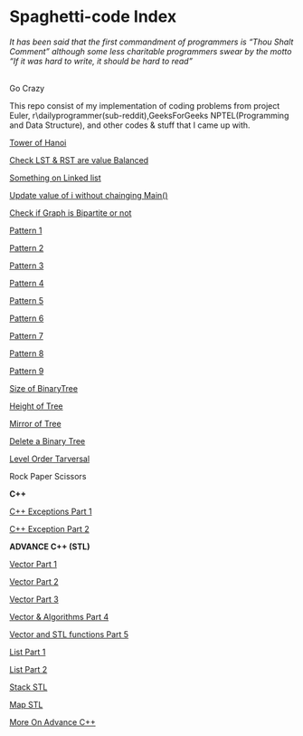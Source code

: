 # Spaghetti-code Index
<p><i>It has been said that the first commandment of programmers is “Thou Shalt Comment” although
some less charitable programmers swear by the motto “If it was hard to write, it should be hard to read”</i></p><br/>
Go Crazy<br/>
<p>This repo consist of my implementation of coding problems from project Euler, r\dailyprogrammer(sub-reddit),GeeksForGeeks NPTEL(Programming and Data Structure), and other codes & stuff that I came up with.</p>
<p><a href="https://github.com/wolfdale/Spaghetti-code/blob/master/Hanoi.c">Tower of Hanoi</a></p>
<p><a href="https://github.com/wolfdale/Spaghetti-code/blob/master/Value_Balance_tree.cpp">Check LST & RST are value Balanced</a></p>
<p><a href="https://github.com/wolfdale/Spaghetti-code/blob/master/Linked_list.c">Something on Linked list</a></p>
<p><a href="https://github.com/wolfdale/Spaghetti-code/blob/master/change_value.c">Update value of i without chainging Main()</a></p>
<p><a href="https://github.com/wolfdale/Spaghetti-code/blob/master/BipartiteGraph.c">Check if Graph is Bipartite or not</a></p>
<p><a href="https://github.com/wolfdale/Spaghetti-code/blob/master/pattern_1.c">Pattern 1</a></p>
<p><a href="https://github.com/wolfdale/Spaghetti-code/blob/master/pattern_2.c">Pattern 2</a></p>
<p><a href="https://github.com/wolfdale/Spaghetti-code/blob/master/pattern_3.c">Pattern 3</a></p>
<p><a href="https://github.com/wolfdale/Spaghetti-code/blob/master/pattern_4.c">Pattern 4</a></p>
<p><a href="https://github.com/wolfdale/Spaghetti-code/blob/master/pattern_5.c">Pattern 5</a></p>
<p><a href="https://github.com/wolfdale/Spaghetti-code/blob/master/pattern_6.c">Pattern 6</a></p>
<p><a href="https://github.com/wolfdale/Spaghetti-code/blob/master/pattern_7.c">Pattern 7</a></p>
<p><a href="https://github.com/wolfdale/Spaghetti-code/blob/master/pattern_8.c">Pattern 8</a></p>
<p><a href="https://github.com/wolfdale/Spaghetti-code/blob/master/dimond_pat.c">Pattern 9</a></p>
<p><a href="https://github.com/wolfdale/Spaghetti-code/blob/master/Size_of_tree.c">Size of BinaryTree</a></p>
<p><a href="https://github.com/wolfdale/Spaghetti-code/blob/master/height_tree.c">Height of Tree</a></p>
<p><a href="https://github.com/wolfdale/Spaghetti-code/blob/master/mirror_tree.c">Mirror of Tree</a></p>
<p><a href="https://github.com/wolfdale/Spaghetti-code/blob/master/del_tree.c">Delete a Binary Tree</a></p>
<p><a href="https://github.com/wolfdale/Spaghetti-code/blob/master/LevelOrder_Tarv.c">Level Order Tarversal </a></p>
<p><a herf="https://github.com/wolfdale/Spaghetti-code/blob/master/Python/rps.py">Rock Paper Scissors</a></p>
<p><b>C++</b></p>
<p><a href="https://github.com/wolfdale/Spaghetti-code/blob/master/Exception.cpp">C++ Exceptions Part 1</a></p>
<p><a href='https://github.com/wolfdale/Spaghetti-code/blob/master/exception_1.cpp'>C++ Exception Part 2</a></p>
<p><b>ADVANCE C++ (STL)</b></p>
<p><a href="https://github.com/wolfdale/Spaghetti-code/blob/master/intro_vector.cpp">Vector Part 1 </a></p>
<p><a href="https://github.com/wolfdale/Spaghetti-code/blob/master/intro_vec1.cpp">Vector Part 2 </a></p>
<p><a href="https://github.com/wolfdale/Spaghetti-code/blob/master/intro_vec2.cpp">Vector Part 3 </a></p>
<p><a href="https://github.com/wolfdale/Spaghetti-code/blob/master/intro_algo.cpp">Vector & Algorithms Part 4</a><p>
<p><a href="https://github.com/wolfdale/Spaghetti-code/blob/master/intro_vec4.c">Vector and STL functions Part 5</a></p>
<p><a href="https://github.com/wolfdale/Spaghetti-code/blob/master/intro_list.cpp">List Part 1</a></p>
<p><a href="https://github.com/wolfdale/Spaghetti-code/blob/master/intro_list2.cpp">List Part 2</a></p>
<p><a href="https://github.com/wolfdale/Spaghetti-code/blob/master/Stack_STL.cpp">Stack STL</a></p>
<p><a href="https://github.com/wolfdale/Spaghetti-code/blob/master/map_1.cpp">Map STL</a></p>
<p><a href="https://github.com/wolfdale/Spaghetti-code/tree/master/CPP">More On Advance C++</a></p>

